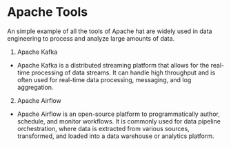 # Apache Tools
An simple example of all the tools of Apache hat are widely used in data engineering to process and analyze large amounts of data.

1. Apache Kafka
- Apache Kafka is a distributed streaming platform that allows for the real-time processing of data streams. It can handle high throughput and is often used for real-time data processing, messaging, and log aggregation.

2. Apache Airflow
- Apache Airflow is an open-source platform to programmatically author, schedule, and monitor workflows. It is commonly used for data pipeline orchestration, where data is extracted from various sources, transformed, and loaded into a data warehouse or analytics platform.
